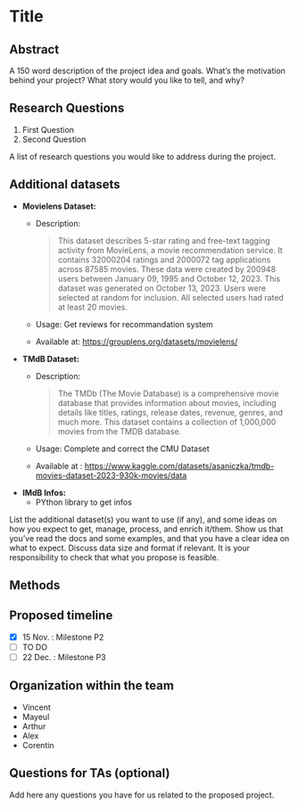 # Title
## Abstract
A 150 word description of the project idea and goals. What’s the motivation behind your project? What story would you like to tell, and why?
## Research Questions
1. First Question
2. Second Question
   
A list of research questions you would like to address during the project.
## Additional datasets
- __Movielens Dataset:__
   - Description:
     
     >This dataset describes 5-star rating and free-text tagging activity from MovieLens, a movie recommendation service. It contains 32000204 ratings and 2000072 tag applications across 87585 movies. These data were created by 200948 users between January 09, 1995 and October 12, 2023. This dataset was generated on October 13, 2023. Users were selected at random for inclusion. All selected users had rated at least 20 movies.
   - Usage: Get reviews for recommandation system
   - Available at: https://grouplens.org/datasets/movielens/
- __TMdB Dataset:__
   - Description:
     
     > The TMDb (The Movie Database) is a comprehensive movie database that provides information about movies, including details like titles, ratings, release dates, revenue, genres, and much more. This dataset contains a collection of 1,000,000 movies from the TMDB database.
   - Usage: Complete and correct the CMU Dataset
   - Available at : https://www.kaggle.com/datasets/asaniczka/tmdb-movies-dataset-2023-930k-movies/data
- __IMdB Infos:__
   - PYthon library to get infos 
  
List the additional dataset(s) you want to use (if any), and some ideas on how you expect to get, manage, process, and enrich it/them. Show us that you’ve read the docs and some examples, and that you have a clear idea on what to expect. Discuss data size and format if relevant. It is your responsibility to check that what you propose is feasible.
## Methods
## Proposed timeline
- [x] 15 Nov. : Milestone P2
- [ ] TO DO 
- [ ] 22 Dec. : Milestone P3
## Organization within the team
- Vincent
- Mayeul
- Arthur
- Alex
- Corentin
## Questions for TAs (optional)
Add here any questions you have for us related to the proposed project.
